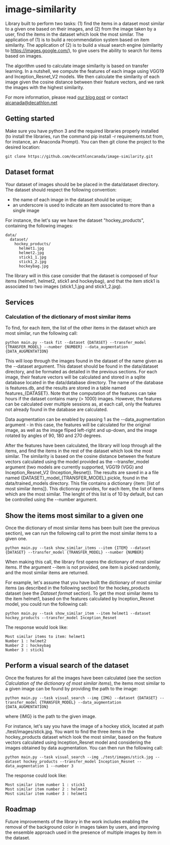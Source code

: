 # image-similarity
Library built to perform two tasks: (1) find the items in a dataset most similar to a given one based on their images, and (2) from the image taken by a user, find the items in the dataset which look the most similar. The application of (1) is to build a recommendation system based on item similarity. The application of (2) is to build a visual search engine (similarity to https://images.google.com/), to give users the ability to search for items based on images.

The algorithm used to calculate image similarity is based on transfer learning. In a nutshell, we compute the features of each image using VGG19 and Inception_Resnet_V2 models. We then calculate the similarity of each image given the cosine distance between their feature vectors, and we rank the images with the highest similarity.

For more information, please read [our blog post](https://medium.com/decathlondevelopers/building-a-visual-search-algorithm-in-a-few-steps-using-transfer-learning-ea00cb9fe49c) or contact aicanada@decathlon.net

## Getting started
Make sure you have python 3 and the required libraries properly installed (to install the libraries, run the command pip install -r requirements.txt from, for instance, an Anaconda Prompt). You can then git clone the project to the desired location:
```
git clone https://github.com/decathloncanada/image-similarity.git
```

## Dataset format
Your dataset of images should be be placed in the data/dataset directory. The dataset should respect the following convention:
- the name of each image in the dataset should be unique;
- an underscore is used to indicate an item associated to more than a single image

For instance, the let's say we have the dataset "hockey_products", containing the following images:
```
data/
  dataset/
    hockey_products/
      helmet1.jpg
      helmet2.jpg
      stick1_1.jpg
      stick1_2.jpg
      hockeybag.jpg
```
The library will in this case consider that the dataset is composed of four items (helmet1, helmet2, stick1 and hockeybag), and that the item stick1 is associated to two images (stick1_1.jpg and stick1_2.jpg).


## Services
### Calculation of the dictionary of most similar items 
To find, for each item, the list of the other items in the dataset which are most similar, run the following call:
```
python main.py --task fit --dataset {DATASET} --transfer_model {TRANSFER_MODEL} --number {NUMBER} --data_augmentation {DATA_AUGMENTATION}
```
This will loop through the images found in the dataset of the name given as the --dataset argument. This dataset should be found in the data/dataset directory, and be formated as detailed in the previous sections. For each image, their feature vectors will be calculated and stored in a sqlite database located in the data/database directory. The name of the database is features.db, and the results are stored in a table named features_{DATASET}. Note that the computation of the features can take hours if the dataset contains many (> 1000) images. However, the features can be calculated over multiple sessions as, at each call, only the features not already found in the database are calculated.

Data augmentation can be enabled by passing 1 as the --data_augmentation argument - in this case, the features will be calculated for the original image, as well as the image fliped left-right and up-down, and the image rotated by angles of 90, 180 and 270 degrees. 

After the features have been calculated, the library will loop through all the items, and find the items in the rest of the dataset which look the most similar. The similarity is based on the cosine distance between the feature vectors calculated using the model provided as the --transfer_model argument (two models are currently supported, VGG19 (VGG) and Inception_Resnet_V2 (Inception_Resnet)). The results are saved in a a file named {DATASET}\_model_\{TRANSFER_MODEL}.pickle, found in the data/trained_models directory. This file contains a dictionary {item: [list of most similar items]}. This dictionray provides, for each item, the list of items which are the most similar. The lenght of this list is of 10 by default, but can be controlled using the --number argument.

## Show the items most similar to a given one
Once the dictionary of most similar items has been built (see the previous section), we can run the following call to print the most similar items to a given one.
```
python main.py --task show_similar_items --item {ITEM} --dataset {DATASET} --transfer_model {TRANSFER_MODEL} --number {NUMBER}
```
When making this call, the library first opens the dictionary of most similar items. If the argument --item is not provided, one item is picked randomly, and the most similar items are returned. 

For example, let's assume that you have built the dictionary of most similar items (as described in the following section) for the hockey_products dataset (see the *Dataset format* section). To get the most similar items to the item helmet1, based on the features calculated by Inception_Resnet model, you could run the following call:
```
python main.py --task show_similar_item --item helmet1 --dataset hockey_products --transfer_model Inception_Resnet
```
The response would look like:
```
Most similar items to item: helmet1
Number 1 : helmet2
Number 2 : hockeybag
Number 3 : stick1
```


## Perform a visual search of the dataset
Once the features for all the images have been calculated (see the section *Calculation of the dictionary of most similar items*), the items most similar to a given image can be found by providing the path to the image:
```
python main.py --task visual_search --img {IMG} --dataset {DATASET} --transfer_model {TRANSFER_MODEL} --data_augmentation {DATA_AUGMENTATION}
```
where {IMG} is the path to the given image.

For instance, let's say you have the image of a hockey stick, located at path ./test/images/stick.jpg. You want to find the three items in the hockey_products dataset which look the most similar, based on the feature vectors calculated using Inception_Resnet model and considering the images obtained by data augmentation. You can then run the following call:
```
python main.py --task visual_search --img ./test/images/stick.jpg --dataset hockey_products --transfer_model Inception_Resnet --data_augmentation 1 --number 3
```
The response could look like:
```
Most similar item number 1 : stick1
Most similar item number 2 : helmet2
Most similar item number 3 : helmet1
```

## Roadmap
Future improvements of the library in the work includes enabling the removal of the background color in images taken by users, and improving the ensemble approach used in the presence of multiple images by item in the dataset.
